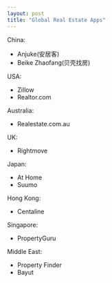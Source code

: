 ```yaml
---
layout: post
title: "Global Real Estate Apps"
---
```


China:
- Anjuke(安居客)
- Beike Zhaofang(贝壳找房)

USA:
- Zillow
- Realtor.com

Australia:
- Realestate.com.au

UK:
- Rightmove

Japan:
- At Home
- Suumo

Hong Kong:
- Centaline

Singapore:
- PropertyGuru

Middle East:
- Property Finder
- Bayut

